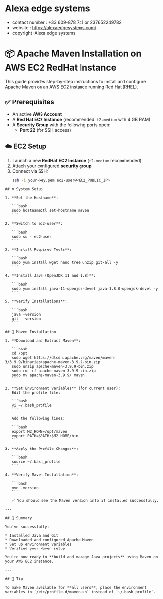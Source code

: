 # Alexa edge systems
 - contact number : +33 609-878 741 or 237652249782
 - website : https://alexaedgesystems.com/
 - copyright :Alexa edge systems
# 📦 Apache Maven Installation on AWS EC2 RedHat Instance

This guide provides step-by-step instructions to install and configure Apache Maven on an AWS EC2 instance running Red Hat (RHEL).


## ✅ Prerequisites

- An active **AWS Account**
- A **Red Hat EC2 Instance** (recommended: `t2.medium` with 4 GB RAM)
- A **Security Group** with the following ports open:
  - **Port 22** (for SSH access)

## ☁️ EC2 Setup

1. Launch a new **RedHat EC2 Instance** (`t2.medium` recommended)
2. Attach your configured **security group**
3. Connect via SSH:
   ```bash
   ssh -i your-key.pem ec2-user@<EC2_PUBLIC_IP>
````
## ⚙️ System Setup

1. **Set the Hostname**:

   ```bash
   sudo hostnamectl set-hostname maven
   ```

2. **Switch to ec2-user**:

   ```bash
   sudo su - ec2-user
   ```

3. **Install Required Tools**:

   ```bash
   sudo yum install wget nano tree unzip git-all -y
   ```

4. **Install Java (OpenJDK 11 and 1.8)**:

   ```bash
   sudo yum install java-11-openjdk-devel java-1.8.0-openjdk-devel -y
   ```

5. **Verify Installations**:

   ```bash
   java -version
   git --version
   ```

## 🧰 Maven Installation

1. **Download and Extract Maven**:

   ```bash
   cd /opt
   sudo wget https://dlcdn.apache.org/maven/maven-3/3.9.9/binaries/apache-maven-3.9.9-bin.zip
   sudo unzip apache-maven-3.9.9-bin.zip
   sudo rm -rf apache-maven-3.9.9-bin.zip
   sudo mv apache-maven-3.9.9/ maven
   ```

2. **Set Environment Variables** (for current user):
   Edit the profile file:

   ```bash
   vi ~/.bash_profile
   ```

   Add the following lines:

   ```bash
   export M2_HOME=/opt/maven
   export PATH=$PATH:$M2_HOME/bin
   ```

3. **Apply the Profile Changes**:

   ```bash
   source ~/.bash_profile
   ```

4. **Verify Maven Installation**:

   ```bash
   mvn -version
   ```

   ✅ You should see the Maven version info if installed successfully.

---

## 📌 Summary

You’ve successfully:

* Installed Java and Git
* Downloaded and configured Apache Maven
* Set up environment variables
* Verified your Maven setup

You're now ready to **build and manage Java projects** using Maven on your AWS EC2 instance.

---

## 🧠 Tip

To make Maven available for **all users**, place the environment variables in `/etc/profile.d/maven.sh` instead of `~/.bash_profile`.

